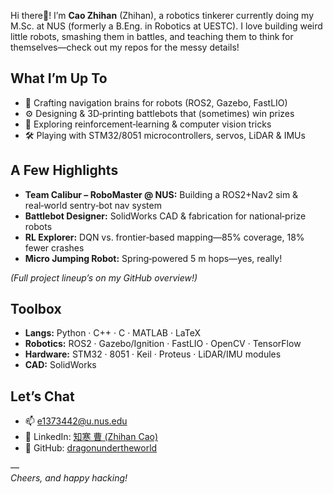 Hi there👋! I’m **Cao Zhihan** (Zhihan), a robotics tinkerer currently doing my M.Sc. at NUS (formerly a B.Eng. in Robotics at UESTC). I love building weird little robots, smashing them in battles, and teaching them to think for themselves—check out my repos for the messy details!

## What I’m Up To
- 🔧 Crafting navigation brains for robots (ROS2, Gazebo, FastLIO)  
- ⚙️ Designing & 3D‑printing battlebots that (sometimes) win prizes  
- 🤖 Exploring reinforcement‑learning & computer vision tricks  
- 🛠️ Playing with STM32/8051 microcontrollers, servos, LiDAR & IMUs

## A Few Highlights
- **Team Calibur – RoboMaster @ NUS:** Building a ROS2+Nav2 sim & real‑world sentry‑bot nav system
- **Battlebot Designer:** SolidWorks CAD & fabrication for national‑prize robots 
- **RL Explorer:** DQN vs. frontier‑based mapping—85% coverage, 18% fewer crashes 
- **Micro Jumping Robot:** Spring‑powered 5 m hops—yes, really!

*(Full project lineup’s on my GitHub overview!)*

## Toolbox
- **Langs:** Python · C++ · C · MATLAB · LaTeX  
- **Robotics:** ROS2 · Gazebo/Ignition · FastLIO · OpenCV · TensorFlow  
- **Hardware:** STM32 · 8051 · Keil · Proteus · LiDAR/IMU modules  
- **CAD:** SolidWorks

## Let’s Chat
- 📫 e1373442@u.nus.edu  
- 🔗 LinkedIn: [知寒 曹 (Zhihan Cao)](https://www.linkedin.com/in/%E7%9F%A5%E5%AF%92-%E6%9B%B9-282936322)  
- 🐙 GitHub: [dragonundertheworld](https://github.com/dragonundertheworld)

—  
_Cheers, and happy hacking!_  
